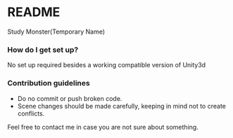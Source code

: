 # README #

Study Monster(Temporary Name)

### How do I get set up? ###
No set up required besides a working compatible version of Unity3d

### Contribution guidelines ###
- Do no commit or push broken code.
- Scene changes should be made carefully, keeping in mind not to create conflicts.

Feel free to contact me in case you are not sure about something.